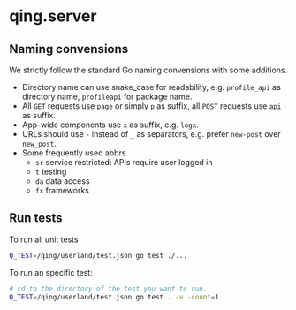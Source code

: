 # qing.server

## Naming convensions

We strictly follow the standard Go naming convensions with some additions.

- Directory name can use snake_case for readability, e.g. `profile_api` as directory name, `profileapi` for package name.
- All `GET` requests use `page` or simply `p` as suffix, all `POST` requests use `api` as suffix.
- App-wide components use `x` as suffix, e.g. `logx`.
- URLs should use `-` instead of `_` as separators, e.g. prefer `new-post` over `new_post`.
- Some frequently used abbrs
  - `sr` service restricted: APIs require user logged in
  - `t` testing
  - `da` data access
  - `fx` frameworks

## Run tests

To run all unit tests

```sh
Q_TEST=/qing/userland/test.json go test ./...
```

To run an specific test:

```sh
# cd to the directory of the test you want to run.
Q_TEST=/qing/userland/test.json go test . -v -count=1
```
